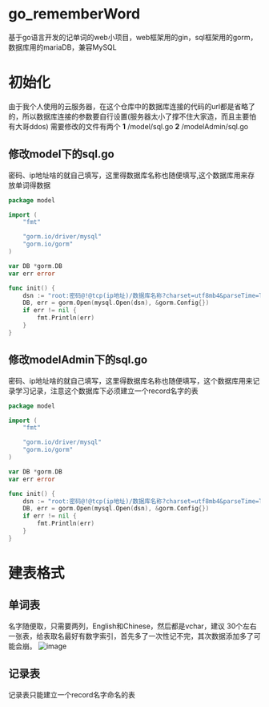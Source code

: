 # go_rememberWord
基于go语言开发的记单词的web小项目，web框架用的gin，sql框架用的gorm，数据库用的mariaDB，兼容MySQL
# 初始化
由于我个人使用的云服务器，在这个仓库中的数据库连接的代码的url都是省略了的，所以数据库连接的参数要自行设置(服务器太小了撑不住大家造，而且主要怕有大哥ddos)
需要修改的文件有两个
**1**  /model/sql.go
**2**  /modelAdmin/sql.go
## 修改model下的sql.go
密码、ip地址啥的就自己填写，这里得数据库名称也随便填写,这个数据库用来存放单词得数据
```go
package model

import (
	"fmt"

	"gorm.io/driver/mysql"
	"gorm.io/gorm"
)

var DB *gorm.DB
var err error

func init() {
	dsn := "root:密码@!@tcp(ip地址)/数据库名称?charset=utf8mb4&parseTime=True&loc=Local"
	DB, err = gorm.Open(mysql.Open(dsn), &gorm.Config{})
	if err != nil {
		fmt.Println(err)
	}
}

```
## 修改modelAdmin下的sql.go
密码、ip地址啥的就自己填写，这里得数据库名称也随便填写，这个数据库用来记录学习记录，注意这个数据库下必须建立一个record名字的表
```go
package model

import (
	"fmt"

	"gorm.io/driver/mysql"
	"gorm.io/gorm"
)

var DB *gorm.DB
var err error

func init() {
	dsn := "root:密码@!@tcp(ip地址)/数据库名称?charset=utf8mb4&parseTime=True&loc=Local"
	DB, err = gorm.Open(mysql.Open(dsn), &gorm.Config{})
	if err != nil {
		fmt.Println(err)
	}
}
```
# 建表格式
## 单词表
名字随便取，只需要两列，English和Chinese，然后都是vchar，建议 30个左右一张表，给表取名最好有数字索引，首先多了一次性记不完，其次数据添加多了可能会崩。
![image](https://user-images.githubusercontent.com/102398022/184393820-1132dc17-7a04-48d2-b953-aa2f2dfd09e5.png)
## 记录表
记录表只能建立一个record名字命名的表


